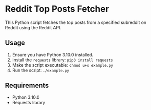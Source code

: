# Reddit Top Posts Fetcher

This Python script fetches the top posts from a specified subreddit on Reddit using the Reddit API.

## Usage

1. Ensure you have Python 3.10.0 installed.
2. Install the `requests` library: `pip3 install requests`
3. Make the script executable: `chmod u+x example.py`
4. Run the script: `./example.py`

## Requirements

- Python 3.10.0
- Requests library
